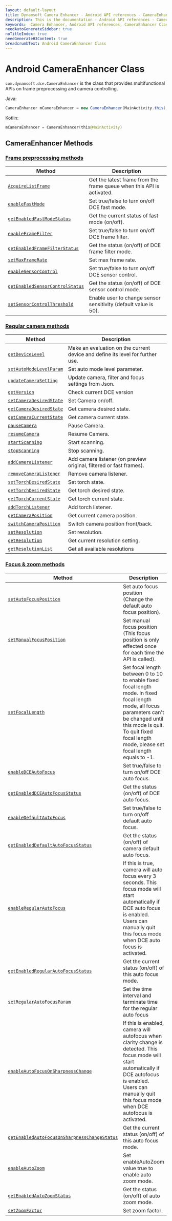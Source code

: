 ```yaml
---
layout: default-layout
title: Dynamsoft Camera Enhancer - Android API references - CameraEnhancer Class
description: This is the documentation - Android API references - CameraEnhancer Class page of Dynamsoft Camera Enhancer.
keywords:  Camera Enhancer, Android API references, CameraEnhancer Class
needAutoGenerateSidebar: true
noTitleIndex: true
needGenerateH3Content: true
breadcrumbText: Android CameraEnhancer Class
---
```


# Android CameraEnhancer Class

`com.dynamsoft.dce.CameraEnhancer` is the class that provides multifunctional APIs on frame preprocessing and camera controlling.

Java:

```java
CameraEnhancer mCameraEnhancer = new CameraEnhancer(MainActivity.this);
```

Kotlin:

```kotlin
mCameraEnhancer = CameraEnhancer(this@MainActivity)
```

## CameraEnhancer Methods

### [Frame preprocessing methods]({{site.android-api}}preprocess.html)

| Method | Description |
| ------ | ----------- |
| [`AcquireListFrame`]({{site.android-api}}preprocess.html#acquirelistframe) | Get the latest frame from the frame queue when this API is activated. |
| [`enableFastMode`]({{site.android-api}}preprocess.html#fast-mode) | Set true/false to turn on/off DCE fast mode. |
| [`getEnabledFastModeStatus`]({{site.android-api}}preprocess.html#fast-mode) | Get the current status of fast mode (on/off). |
| [`enableFrameFilter`]({{site.android-api}}preprocess.html#enableframefilter) | Set true/false to turn on/off DCE frame filter. |
| [`getEnabledFrameFilterStatus`]({{site.android-api}}preprocess.html#enableframefilter) | Get the status (on/off) of DCE frame filter mode. |
| [`setMaxFrameRate`]({{site.android-api}}preprocess.html#setmaxframerate) | Set max frame rate. |
| [`enableSensorControl`]({{site.android-api}}preprocess.html#enablesensorcontrol) | Set true/false to turn on/off DCE sensor control. |
| [`getEnabledSensorControlStatus`]({{site.android-api}}preprocess.html#enablesensorcontrol) | Get the status (on/off) of DCE sensor control mode. |
| [`setSensorControlThreshold`]({{site.android-api}}preprocess.html#setsensorcontrolthreshold) | Enable user to change sensor sensitivity (default value is 50). |

### [Regular camera methods]({{site.android-api}}camera.html)

| Method | Description |
| ------ | ----------- |
| [`getDeviceLevel`]({{site.android-api}}camera.html#getdevicelevel)| Make an evaluation on the current device and define its level for further use. |
| [`setAutoModeLevelParam`]({{site.android-api}}camera.html#setautomodelevelparam) | Set auto mode level parameter. |
| [`updateCameraSetting`]({{site.android-api}}camera.html#updatecamerasetting) | Update camera, filter and focus settings from Json. |
| [`getVersion`]({{site.android-api}}camera.html#getversion) | Check current DCE version |
| [`setCameraDesiredState`]({{site.android-api}}camera.html#camera-state) | Set Camera on/off. |
| [`getCameraDesiredState`]({{site.android-api}}camera.html#camera-state) | Get camera desired state. |
| [`getCameraCurrentState`]({{site.android-api}}camera.html#camera-state) | Get camera current state. |
| [`pauseCamera`]({{site.android-api}}camera.html#pausecamera-and-resumecamera) | Pause Camera. |
| [`resumeCamera`]({{site.android-api}}camera.html#pausecamera-and-resumecamera) | Resume Camera. |
| [`startScanning`]({{site.android-api}}camera.html#stopscanning-and-startscanning) | Start scanning. |
| [`stopScanning`]({{site.android-api}}camera.html#stopscanning-and-startscanning) | Stop scanning. |
| [`addCameraListener`]({{site.android-api}}camera.html#addcameralistener) | Add camera listener (on preview original, filtered or fast frames). |
| [`removeCameraListener`]({{site.android-api}}camera.html#addcameralistener) | Remove camera listener. |
| [`setTorchDesiredState`]({{site.android-api}}camera.html#torch-state) | Set torch state. |
| [`getTorchDesiredState`]({{site.android-api}}camera.html#torch-state) | Get torch desired state. |
| [`getTorchCurrentState`]({{site.android-api}}camera.html#torch-state) | Get torch current state. |
| [`addTorchListener`]({{site.android-api}}camera.html#addtorchlistener) | Add torch listener. |
| [`getCameraPosition`]({{site.android-api}}camera.html#camera-position) | Get current camera position. |
| [`switchCameraPosition`]({{site.android-api}}camera.html#camera-position) | Switch camera position front/back. |
| [`setResolution`]({{site.android-api}}camera.html#resolution-settings) | Set resolution. |
| [`getResolution`]({{site.android-api}}camera.html#resolution-settings) | Get current resolution setting. |
| [`getResolutionList`]({{site.android-api}}camera.html#resolution-settings) | Get all available resolutions |

### [Focus & zoom methods]({{site.android-api}}zoom-focus.html)

| Method | Description |
| ------ | ----------- |
| [`setAutoFocusPosition`]({{site.android-api}}zoom-focus.html#setautofocusposition) | Set auto focus position (Change the default auto focus position). |
| [`setManualFocusPosition`]({{site.android-api}}zoom-focus.html#setmanualfocusposition) | Set manual focus position (This focus position is only effected once for each time the API is called). |
| [`setFocalLength`]({{site.android-api}}zoom-focus.html#setfocallength) | Set focal length between 0 to 10 to enable fixed focal length mode. In fixed focal length mode, all focus parameters can't be changed until this mode is quit. To quit fixed focal length mode, please set focal length equals to -1. |
| [`enableDCEAutoFocus`]({{site.android-api}}zoom-focus.html#enabledceautofocus) | Set true/false to turn on/off DCE auto focus. |
| [`getEnabledDCEAutoFocusStatus`]({{site.android-api}}zoom-focus.html#enabledceautofocus) | Get the status (on/off) of DCE auto focus. |
| [`enableDefaultAutoFocus`]({{site.android-api}}zoom-focus.html#enabledefaultautofocus) | Set true/false to turn on/off default auto focus. |
| [`getEnabledDefaultAutoFocusStatus`]({{site.android-api}}zoom-focus.html#enabledefaultautofocus) | Get the status (on/off) of camera default auto focus. |
| [`enableRegularAutoFocus`]({{site.android-api}}zoom-focus.html#enableregularautofocus) | If this is true, camera will auto focus every 3 seconds. This focus mode will start automatically if DCE auto focus is enabled. Users can manually quit this focus mode when DCE auto focus is activated. |
| [`getEnabledRegularAutoFocusStatus`]({{site.android-api}}zoom-focus.html#enableregularautofocus) | Get the current status (on/off) of this auto focus mode. |
| [`setRegularAutoFocusParam`]({{site.android-api}}zoom-focus.html#setregularautofocusparam) | Set the time interval and terminate time for the regular auto focus |
| [`enableAutoFocusOnSharpnessChange`]({{site.android-api}}zoom-focus.html#enableautofocusonsharpnesschange) | If this is enabled, camera will autofocus when clarity change is detected. This focus mode will start automatically if DCE autofocus is enabled. Users can manually quit this focus mode when DCE autofocus is activated. |
| [`getEnabledAutoFocusOnSharpnessChangeStatus`]({{site.android-api}}zoom-focus.html#enableautofocusonsharpnesschange) | Get the current status (on/off) of this auto focus mode. |
| [`enableAutoZoom`]({{site.android-api}}zoom-focus.html#enableautozoom) | Set enableAutoZoom value true to enable auto zoom mode. |
| [`getEnabledAutoZoomStatus`]({{site.android-api}}zoom-focus.html#enableautozoom) | Get the status (on/off) of auto zoom mode. |
| [`setZoomFactor`]({{site.android-api}}zoom-focus.html#setzoomfactor) | Set zoom factor. |
